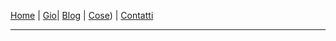 [Home](../../README.md) | [Gio](../GIO/indexGio.md)| [Blog](../BLOG/indexBlog.md) | [Cose](indexCose.md)) | [Contatti](../CONTATTI/indexContatti.md)

---
